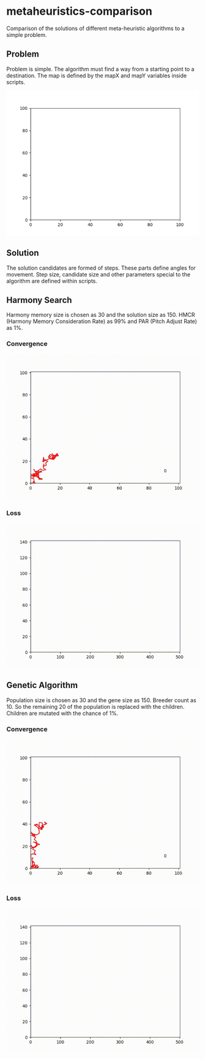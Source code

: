 # metaheuristics-comparison
Comparison of the solutions of different meta-heuristic algorithms to a simple problem.

## Problem
Problem is simple. The algorithm must find a way from a starting point to a destination. The map is defined by the mapX and mapY variables inside scripts.

![Map](map.png?raw=true)

## Solution
The solution candidates are formed of steps. These parts define angles for movement. Step size, candidate size and other parameters special to the algorithm are defined within scripts.

## Harmony Search
Harmony memory size is chosen as 30 and the solution size as 150. HMCR (Harmony Memory Consideration Rate) as 99% and PAR (Pitch Adjust Rate) as 1%.

### Convergence
![Convergence](harmony/solutions.gif?raw=true)

### Loss
![Loss](harmony/loss.gif?raw=true)

## Genetic Algorithm
Population size is chosen as 30 and the gene size as 150. Breeder count as 10. So the remaining 20 of the population is replaced with the children. Children are mutated with the chance of 1%.

### Convergence
![Convergence](genetic/solutions.gif?raw=true)

### Loss
![Loss](genetic/loss.gif?raw=true)
